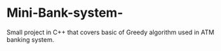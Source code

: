 # Mini-Bank-system-
Small project in C++ that covers basic of Greedy algorithm used in ATM banking system.  


